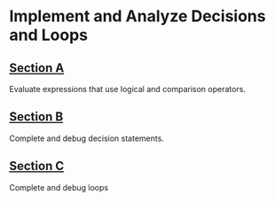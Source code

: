 # Implement and Analyze Decisions and Loops

## [Section A](./SectionA/README.md)
Evaluate expressions that use logical and comparison operators.

## [Section B](./SectionB/README.md)
Complete and debug decision statements.

## [Section C](./SectionC/README.md)
Complete and debug loops

